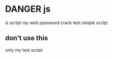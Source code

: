 # DANGER js
is script my web password crack test simple script
## don't use this
only my test script

